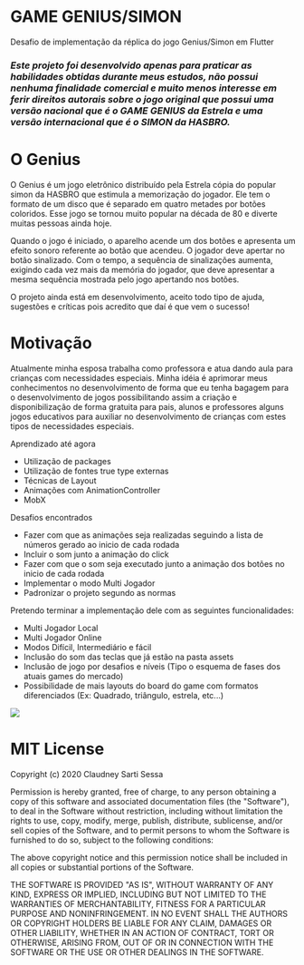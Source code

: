 # GAME GENIUS/SIMON

Desafio de implementação da réplica do jogo Genius/Simon em Flutter

### <i>Este projeto foi desenvolvido apenas para praticar as habilidades obtidas durante meus estudos, não possui nenhuma finalidade comercial e muito menos interesse em ferir direitos autorais sobre o jogo original que possui uma versão nacional que é o GAME GENIUS da Estrela e uma versão internacional que é o SIMON da HASBRO.</i><br>

# O Genius

O Genius é um jogo eletrônico distribuído pela Estrela cópia do popular simon da HASBRO que estimula a memorização do jogador. Ele tem o formato de um disco que é separado em quatro metades por botões coloridos. Esse jogo se tornou muito popular na década de 80 e diverte muitas pessoas ainda hoje.

Quando o jogo é iniciado, o aparelho acende um dos botões e apresenta um efeito sonoro referente ao botão que acendeu. O jogador deve apertar no botão sinalizado. Com o tempo, a sequência de sinalizações aumenta, exigindo cada vez mais da memória do jogador, que deve apresentar a mesma sequência mostrada pelo jogo apertando nos botões.

O projeto ainda está em desenvolvimento, aceito todo tipo de ajuda, sugestões e críticas pois acredito que daí é que vem o sucesso! 

# Motivação

Atualmente minha esposa trabalha como professora e atua dando aula para crianças com necessidades especiais. Minha idéia é aprimorar meus conhecimentos no desenvolvimento de forma que eu tenha bagagem para o desenvolvimento de jogos possibilitando assim a criação e disponibilização de forma gratuita para pais, alunos e professores alguns jogos educativos para auxiliar no desenvolvimento de crianças com estes tipos de necessidades especiais.

Aprendizado até agora

* Utilização de packages
* Utilização de fontes true type externas
* Técnicas de Layout
* Animações com AnimationController
* MobX

Desafios encontrados

* Fazer com que as animações seja realizadas seguindo a lista de números gerado ao inicio de cada rodada
* Incluir o som junto a animação do click
* Fazer com que o som seja executado junto a animação dos botões no inicio de cada rodada
* Implementar o modo Multi Jogador
* Padronizar o projeto segundo as normas

Pretendo terminar a implementação dele com as seguintes funcionalidades:

* Multi Jogador Local
* Multi Jogador Online
* Modos Difícil, Intermediário e fácil
* Inclusão do som das teclas que já estão na pasta assets
* Inclusão de jogo por desafios e níveis (Tipo o esquema de fases dos atuais games do mercado)
* Possibilidade de mais layouts do board do game com formatos diferenciados (Ex: Quadrado, triângulo, estrela, etc...)

<img src="https://github.com/claudneysessa/imagens/blob/master/genius-full-dev.png?raw=true"></img>
  
# MIT License

Copyright (c) 2020 Claudney Sarti Sessa

Permission is hereby granted, free of charge, to any person obtaining a copy of this software and associated documentation files (the "Software"), to deal in the Software without restriction, including without limitation the rights to use, copy, modify, merge, publish, distribute, sublicense, and/or sell copies of the Software, and to permit persons to whom the Software is furnished to do so, subject to the following conditions:

The above copyright notice and this permission notice shall be included in all copies or substantial portions of the Software.

THE SOFTWARE IS PROVIDED "AS IS", WITHOUT WARRANTY OF ANY KIND, EXPRESS OR IMPLIED, INCLUDING BUT NOT LIMITED TO THE WARRANTIES OF MERCHANTABILITY, FITNESS FOR A PARTICULAR PURPOSE AND NONINFRINGEMENT. IN NO EVENT SHALL THE AUTHORS OR COPYRIGHT HOLDERS BE LIABLE FOR ANY CLAIM, DAMAGES OR OTHER LIABILITY, WHETHER IN AN ACTION OF CONTRACT, TORT OR OTHERWISE, ARISING FROM, OUT OF OR IN CONNECTION WITH THE SOFTWARE OR THE USE OR OTHER DEALINGS IN THE SOFTWARE.
